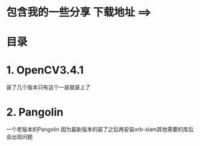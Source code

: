 # 包含我的一些分享 下载地址 ==>

# 目录
# 1. OpenCV3.4.1
装了几个版本只有这个一装就装上了
# 2. Pangolin
一个老版本的Pangolin 
因为最新版本的装了之后再安装orb-slam其他需要的库后会出现问题
